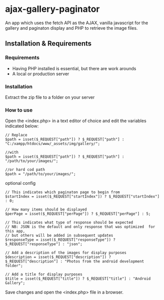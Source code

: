 # ajax-gallery-paginator
An app which uses the fetch API as the AJAX, vanilla javascript for the gallery and paginaton display and PHP to retrieve the image files.

## Installation & Requirements
### Requirements
- Having PHP installed is essential, but there are work arounds
- A local or production server

### Installation
Extract the zip file to a folder on your server

### How to use
Open the <index.php> in a text editor of choice and edit the variables indicated below:

```
// Replace
$path = isset($_REQUEST["path"]) ? $_REQUEST["path"] : "C:/xampp/htdocs/www/_assets/img/gallery/";

//with
$path = isset($_REQUEST["path"]) ? $_REQUEST["path"] : "/path/to/your/images/";

//or hard cod path
$path = "/path/to/your/images/";
```

optional config
```
// This indicates which paginaton page to begin from
$startIndex = isset($_REQUEST["startIndex"]) ? $_REQUEST["startIndex"] : 0;

// How many items should be displayed
$perPage = isset($_REQUEST["perPage"]) ? $_REQUEST["perPage"] : 5;

// This indicates what type of response should be expected
// NB: JSON is the default and only response that was optimized  for this app, 
// but others will be added in subsequent updates
$responseType = isset($_REQUEST["responseType"]) ? $_REQUEST["responseType"] : "json";

// Add a description of the images for display purposes
$description = isset($_REQUEST["description"]) ? $_REQUEST["description"] : "Photos from the android development folder";

// Add a title for display purposes
$title = isset($_REQUEST["title"]) ? $_REQUEST["title"] : "Android Gallery";
```
Save changes and open the <index.php> file in a browser.
